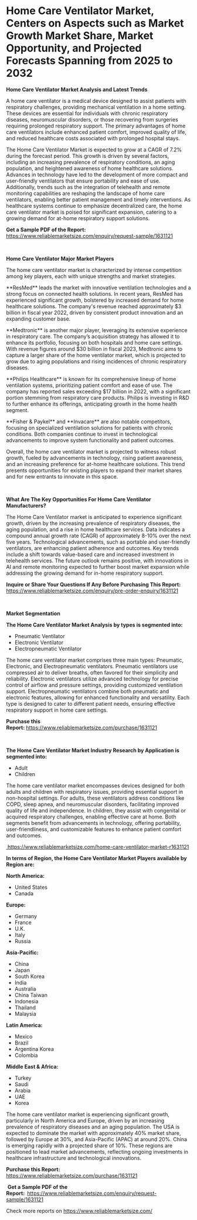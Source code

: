 <p><h1>Home Care Ventilator Market, Centers on Aspects such as Market Growth Market Share, Market Opportunity, and Projected Forecasts Spanning from 2025 to 2032</h1></p><p><strong>Home Care Ventilator Market Analysis and Latest Trends</strong></p>
<p><p>A home care ventilator is a medical device designed to assist patients with respiratory challenges, providing mechanical ventilation in a home setting. These devices are essential for individuals with chronic respiratory diseases, neuromuscular disorders, or those recovering from surgeries requiring prolonged respiratory support. The primary advantages of home care ventilators include enhanced patient comfort, improved quality of life, and reduced healthcare costs associated with prolonged hospital stays.</p><p>The Home Care Ventilator Market is expected to grow at a CAGR of 7.2% during the forecast period. This growth is driven by several factors, including an increasing prevalence of respiratory conditions, an aging population, and heightened awareness of home healthcare solutions. Advances in technology have led to the development of more compact and user-friendly ventilators that ensure portability and ease of use. Additionally, trends such as the integration of telehealth and remote monitoring capabilities are reshaping the landscape of home care ventilators, enabling better patient management and timely interventions. As healthcare systems continue to emphasize decentralized care, the home care ventilator market is poised for significant expansion, catering to a growing demand for at-home respiratory support solutions.</p></p>
<p><strong>Get a Sample PDF of the Report:&nbsp;</strong> <a href="https://www.reliablemarketsize.com/enquiry/request-sample/1631121?utm_campaign=2628&utm_medium=2&utm_source=Github&utm_content=ia&utm_term=04032025&utm_id=home-care-ventilator">https://www.reliablemarketsize.com/enquiry/request-sample/1631121</a></p>
<p>&nbsp;</p>
<p><strong>Home Care Ventilator Major Market Players</strong></p>
<p><p>The home care ventilator market is characterized by intense competition among key players, each with unique strengths and market strategies.</p><p>**ResMed** leads the market with innovative ventilation technologies and a strong focus on connected health solutions. In recent years, ResMed has experienced significant growth, bolstered by increased demand for home healthcare solutions. The company's revenue reached approximately $3 billion in fiscal year 2022, driven by consistent product innovation and an expanding customer base.</p><p>**Medtronic** is another major player, leveraging its extensive experience in respiratory care. The company’s acquisition strategy has allowed it to enhance its portfolio, focusing on both hospitals and home care settings. With revenue figures around $30 billion in fiscal 2023, Medtronic aims to capture a larger share of the home ventilator market, which is projected to grow due to aging populations and rising incidences of chronic respiratory diseases.</p><p>**Philips Healthcare** is known for its comprehensive lineup of home ventilation systems, prioritizing patient comfort and ease of use. The company has reported sales exceeding $17 billion in 2022, with a significant portion stemming from respiratory care products. Philips is investing in R&D to further enhance its offerings, anticipating growth in the home health segment.</p><p>**Fisher & Paykel** and **Invacare** are also notable competitors, focusing on specialized ventilation solutions for patients with chronic conditions. Both companies continue to invest in technological advancements to improve system functionality and patient outcomes.</p><p>Overall, the home care ventilator market is projected to witness robust growth, fueled by advancements in technology, rising patient awareness, and an increasing preference for at-home healthcare solutions. This trend presents opportunities for existing players to expand their market shares and for new entrants to innovate in this space.</p></p>
<p>&nbsp;</p>
<p><strong>What Are The Key Opportunities For Home Care Ventilator Manufacturers?</strong></p>
<p><p>The Home Care Ventilator market is anticipated to experience significant growth, driven by the increasing prevalence of respiratory diseases, the aging population, and a rise in home healthcare services. Data indicates a compound annual growth rate (CAGR) of approximately 8-10% over the next five years. Technological advancements, such as portable and user-friendly ventilators, are enhancing patient adherence and outcomes. Key trends include a shift towards value-based care and increased investment in telehealth services. The future outlook remains positive, with innovations in AI and remote monitoring expected to further boost market expansion while addressing the growing demand for in-home respiratory support.</p></p>
<p><strong>Inquire or Share Your Questions If Any Before Purchasing This Report:</strong> <a href="https://www.reliablemarketsize.com/enquiry/pre-order-enquiry/1631121?utm_campaign=2628&utm_medium=2&utm_source=Github&utm_content=ia&utm_term=04032025&utm_id=home-care-ventilator">https://www.reliablemarketsize.com/enquiry/pre-order-enquiry/1631121</a></p>
<p>&nbsp;</p>
<p><strong>Market Segmentation</strong></p>
<p><strong>The Home Care Ventilator Market Analysis by types is segmented into:</strong></p>
<p><ul><li>Pneumatic Ventilator</li><li>Electronic Ventilator</li><li>Electropneumatic Ventilator</li></ul></p>
<p><p>The home care ventilator market comprises three main types: Pneumatic, Electronic, and Electropneumatic ventilators. Pneumatic ventilators use compressed air to deliver breaths, often favored for their simplicity and reliability. Electronic ventilators utilize advanced technology for precise control of airflow and pressure settings, providing customized ventilation support. Electropneumatic ventilators combine both pneumatic and electronic features, allowing for enhanced functionality and versatility. Each type is designed to cater to different patient needs, ensuring effective respiratory support in home care settings.</p></p>
<p><strong>Purchase this Report:&nbsp;</strong><a href="https://www.reliablemarketsize.com/purchase/1631121?utm_campaign=2628&utm_medium=2&utm_source=Github&utm_content=ia&utm_term=04032025&utm_id=home-care-ventilator">https://www.reliablemarketsize.com/purchase/1631121</a></p>
<p>&nbsp;</p>
<p><strong>The Home Care Ventilator Market Industry Research by Application is segmented into:</strong></p>
<p><ul><li>Adult</li><li>Children</li></ul></p>
<p><p>The home care ventilator market encompasses devices designed for both adults and children with respiratory issues, providing essential support in non-hospital settings. For adults, these ventilators address conditions like COPD, sleep apnea, and neuromuscular disorders, facilitating improved quality of life and independence. In children, they assist with congenital or acquired respiratory challenges, enabling effective care at home. Both segments benefit from advancements in technology, offering portability, user-friendliness, and customizable features to enhance patient comfort and outcomes.</p></p>
<p><a href="https://www.reliablemarketsize.com/home-care-ventilator-market-r1631121?utm_campaign=2628&utm_medium=2&utm_source=Github&utm_content=ia&utm_term=04032025&utm_id=home-care-ventilator">&nbsp;https://www.reliablemarketsize.com/home-care-ventilator-market-r1631121</a></p>
<p><strong>In terms of Region, the Home Care Ventilator Market Players available by Region are:</strong></p>
<p>
    <p> <strong> North America: </strong>
        <ul>
            <li>United States</li>
            <li>Canada</li>
        </ul>
        </p> 
    <p> <strong> Europe: </strong>
        <ul>
            <li>Germany</li>
            <li>France</li>
            <li>U.K.</li>
            <li>Italy</li>
            <li>Russia</li>
        </ul>
        </p> 
    <p> <strong> Asia-Pacific: </strong>
        <ul>
            <li>China</li>
            <li>Japan</li>
            <li>South Korea</li>
            <li>India</li>
            <li>Australia</li>
            <li>China Taiwan</li>
            <li>Indonesia</li>
            <li>Thailand</li>
            <li>Malaysia</li>
        </ul>
        </p> 
    <p> <strong> Latin America: </strong>
        <ul>
            <li>Mexico</li>
            <li>Brazil</li>
            <li>Argentina Korea</li>
            <li>Colombia</li>
        </ul>
        </p> 
    <p> <strong> Middle East & Africa: </strong>
        <ul>
            <li>Turkey</li>
            <li>Saudi</li>
            <li>Arabia</li>
            <li>UAE</li>
            <li>Korea</li>
        </ul>
    </p>
    </p>
<p><p>The home care ventilator market is experiencing significant growth, particularly in North America and Europe, driven by an increasing prevalence of respiratory diseases and an aging population. The USA is expected to dominate the market with approximately 40% market share, followed by Europe at 30%, and Asia-Pacific (APAC) at around 20%. China is emerging rapidly with a projected share of 10%. These regions are positioned to lead market advancements, reflecting ongoing investments in healthcare infrastructure and technological innovations.</p></p>
<p><strong>Purchase this Report: </strong><a href="https://www.reliablemarketsize.com/purchase/1631121?utm_campaign=2628&utm_medium=2&utm_source=Github&utm_content=ia&utm_term=04032025&utm_id=home-care-ventilator">https://www.reliablemarketsize.com/purchase/1631121</a></p>
<p>&nbsp;<strong>Get a Sample PDF of the Report:&nbsp;&nbsp;</strong><a href="https://www.reliablemarketsize.com/enquiry/request-sample/1631121?utm_campaign=2628&utm_medium=2&utm_source=Github&utm_content=ia&utm_term=04032025&utm_id=home-care-ventilator">https://www.reliablemarketsize.com/enquiry/request-sample/1631121</a></p>
<p><strong></strong></p>
<p>Check more reports on <a href="https://www.reliablemarketsize.com/?utm_campaign=2628&utm_medium=2&utm_source=Github&utm_content=ia&utm_term=04032025&utm_id=home-care-ventilator">https://www.reliablemarketsize.com/</a></p>
